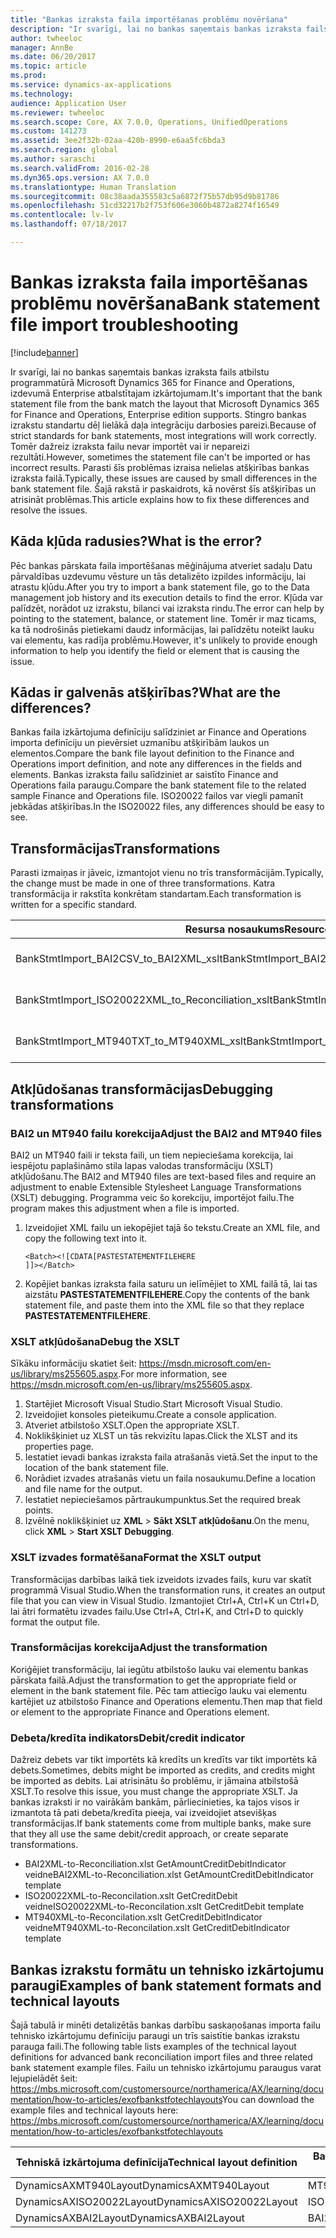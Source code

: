 ```yaml
---
title: "Bankas izraksta faila importēšanas problēmu novēršana"
description: "Ir svarīgi, lai no bankas saņemtais bankas izraksta fails atbilstu programmatūrā Microsoft Dynamics 365 for Finance and Operations, izdevumā Enterprise atbalstītajam izkārtojumam. Stingro bankas izrakstu standartu dēļ lielākā daļa integrāciju darbosies pareizi. Tomēr dažreiz izraksta failu nevar importēt vai ir nepareizi rezultāti. Parasti šīs problēmas izraisa nelielas atšķirības bankas izraksta failā. Šajā rakstā ir paskaidrots, kā novērst šīs atšķirības un atrisināt problēmas."
author: twheeloc
manager: AnnBe
ms.date: 06/20/2017
ms.topic: article
ms.prod: 
ms.service: dynamics-ax-applications
ms.technology: 
audience: Application User
ms.reviewer: twheeloc
ms.search.scope: Core, AX 7.0.0, Operations, UnifiedOperations
ms.custom: 141273
ms.assetid: 3ee2f32b-02aa-420b-8990-e6aa5fc6bda3
ms.search.region: global
ms.author: saraschi
ms.search.validFrom: 2016-02-28
ms.dyn365.ops.version: AX 7.0.0
ms.translationtype: Human Translation
ms.sourcegitcommit: 08c38aada355583c5a6872f75b57db95d9b81786
ms.openlocfilehash: 51cd32217b2f753f606e3060b4872a8274f16549
ms.contentlocale: lv-lv
ms.lasthandoff: 07/18/2017

---
```


# <a name="bank-statement-file-import-troubleshooting"></a><span data-ttu-id="81a23-107">Bankas izraksta faila importēšanas problēmu novēršana</span><span class="sxs-lookup"><span data-stu-id="81a23-107">Bank statement file import troubleshooting</span></span>

[!include[banner](../includes/banner.md)]


<span data-ttu-id="81a23-108">Ir svarīgi, lai no bankas saņemtais bankas izraksta fails atbilstu programmatūrā Microsoft Dynamics 365 for Finance and Operations, izdevumā Enterprise atbalstītajam izkārtojumam.</span><span class="sxs-lookup"><span data-stu-id="81a23-108">It's important that the bank statement file from the bank match the layout that Microsoft Dynamics 365 for Finance and Operations, Enterprise edition supports.</span></span> <span data-ttu-id="81a23-109">Stingro bankas izrakstu standartu dēļ lielākā daļa integrāciju darbosies pareizi.</span><span class="sxs-lookup"><span data-stu-id="81a23-109">Because of strict standards for bank statements, most integrations will work correctly.</span></span> <span data-ttu-id="81a23-110">Tomēr dažreiz izraksta failu nevar importēt vai ir nepareizi rezultāti.</span><span class="sxs-lookup"><span data-stu-id="81a23-110">However, sometimes the statement file can't be imported or has incorrect results.</span></span> <span data-ttu-id="81a23-111">Parasti šīs problēmas izraisa nelielas atšķirības bankas izraksta failā.</span><span class="sxs-lookup"><span data-stu-id="81a23-111">Typically, these issues are caused by small differences in the bank statement file.</span></span> <span data-ttu-id="81a23-112">Šajā rakstā ir paskaidrots, kā novērst šīs atšķirības un atrisināt problēmas.</span><span class="sxs-lookup"><span data-stu-id="81a23-112">This article explains how to fix these differences and resolve the issues.</span></span>

<a name="what-is-the-error"></a><span data-ttu-id="81a23-113">Kāda kļūda radusies?</span><span class="sxs-lookup"><span data-stu-id="81a23-113">What is the error?</span></span>
------------------

<span data-ttu-id="81a23-114">Pēc bankas pārskata faila importēšanas mēģinājuma atveriet sadaļu Datu pārvaldības uzdevumu vēsture un tās detalizēto izpildes informāciju, lai atrastu kļūdu.</span><span class="sxs-lookup"><span data-stu-id="81a23-114">After you try to import a bank statement file, go to the Data management job history and its execution details to find the error.</span></span> <span data-ttu-id="81a23-115">Kļūda var palīdzēt, norādot uz izrakstu, bilanci vai izraksta rindu.</span><span class="sxs-lookup"><span data-stu-id="81a23-115">The error can help by pointing to the statement, balance, or statement line.</span></span> <span data-ttu-id="81a23-116">Tomēr ir maz ticams, ka tā nodrošinās pietiekami daudz informācijas, lai palīdzētu noteikt lauku vai elementu, kas radīja problēmu.</span><span class="sxs-lookup"><span data-stu-id="81a23-116">However, it's unlikely to provide enough information to help you identify the field or element that is causing the issue.</span></span>

## <a name="what-are-the-differences"></a><span data-ttu-id="81a23-117">Kādas ir galvenās atšķirības?</span><span class="sxs-lookup"><span data-stu-id="81a23-117">What are the differences?</span></span>
<span data-ttu-id="81a23-118">Bankas faila izkārtojuma definīciju salīdziniet ar Finance and Operations importa definīciju un pievērsiet uzmanību atšķirībām laukos un elementos.</span><span class="sxs-lookup"><span data-stu-id="81a23-118">Compare the bank file layout definition to the Finance and Operations import definition, and note any differences in the fields and elements.</span></span> <span data-ttu-id="81a23-119">Bankas izraksta failu salīdziniet ar saistīto Finance and Operations faila paraugu.</span><span class="sxs-lookup"><span data-stu-id="81a23-119">Compare the bank statement file to the related sample Finance and Operations file.</span></span> <span data-ttu-id="81a23-120">ISO20022 failos var viegli pamanīt jebkādas atšķirības.</span><span class="sxs-lookup"><span data-stu-id="81a23-120">In the ISO20022 files, any differences should be easy to see.</span></span>

## <a name="transformations"></a><span data-ttu-id="81a23-121">Transformācijas</span><span class="sxs-lookup"><span data-stu-id="81a23-121">Transformations</span></span>
<span data-ttu-id="81a23-122">Parasti izmaiņas ir jāveic, izmantojot vienu no trīs transformācijām.</span><span class="sxs-lookup"><span data-stu-id="81a23-122">Typically, the change must be made in one of three transformations.</span></span> <span data-ttu-id="81a23-123">Katra transformācija ir rakstīta konkrētam standartam.</span><span class="sxs-lookup"><span data-stu-id="81a23-123">Each transformation is written for a specific standard.</span></span>

| <span data-ttu-id="81a23-124">Resursa nosaukums</span><span class="sxs-lookup"><span data-stu-id="81a23-124">Resource name</span></span>                                         | <span data-ttu-id="81a23-125">Faila nosaukums</span><span class="sxs-lookup"><span data-stu-id="81a23-125">File name</span></span>                          |
|-------------------------------------------------------|------------------------------------|
| <span data-ttu-id="81a23-126">BankStmtImport\_BAI2CSV\_to\_BAI2XML\_xslt</span><span class="sxs-lookup"><span data-stu-id="81a23-126">BankStmtImport\_BAI2CSV\_to\_BAI2XML\_xslt</span></span>            | <span data-ttu-id="81a23-127">BAI2CSV-to-BAI2XML.xslt</span><span class="sxs-lookup"><span data-stu-id="81a23-127">BAI2CSV-to-BAI2XML.xslt</span></span>            |
| <span data-ttu-id="81a23-128">BankStmtImport\_ISO20022XML\_to\_Reconciliation\_xslt</span><span class="sxs-lookup"><span data-stu-id="81a23-128">BankStmtImport\_ISO20022XML\_to\_Reconciliation\_xslt</span></span> | <span data-ttu-id="81a23-129">ISO20022XML-to-Reconciliation.xslt</span><span class="sxs-lookup"><span data-stu-id="81a23-129">ISO20022XML-to-Reconciliation.xslt</span></span> |
| <span data-ttu-id="81a23-130">BankStmtImport\_MT940TXT\_to\_MT940XML\_xslt</span><span class="sxs-lookup"><span data-stu-id="81a23-130">BankStmtImport\_MT940TXT\_to\_MT940XML\_xslt</span></span>          | <span data-ttu-id="81a23-131">MT940TXT-to-MT940XML.xslt</span><span class="sxs-lookup"><span data-stu-id="81a23-131">MT940TXT-to-MT940XML.xslt</span></span>          |

## <a name="debugging-transformations"></a><span data-ttu-id="81a23-132">Atkļūdošanas transformācijas</span><span class="sxs-lookup"><span data-stu-id="81a23-132">Debugging transformations</span></span>
### <a name="adjust-the-bai2-and-mt940-files"></a><span data-ttu-id="81a23-133">BAI2 un MT940 failu korekcija</span><span class="sxs-lookup"><span data-stu-id="81a23-133">Adjust the BAI2 and MT940 files</span></span>

<span data-ttu-id="81a23-134">BAI2 un MT940 faili ir teksta faili, un tiem nepieciešama korekcija, lai iespējotu paplašināmo stila lapas valodas transformāciju (XSLT) atkļūdošanu.</span><span class="sxs-lookup"><span data-stu-id="81a23-134">The BAI2 and MT940 files are text-based files and require an adjustment to enable Extensible Stylesheet Language Transformations (XSLT) debugging.</span></span> <span data-ttu-id="81a23-135">Programma veic šo korekciju, importējot failu.</span><span class="sxs-lookup"><span data-stu-id="81a23-135">The program makes this adjustment when a file is imported.</span></span>

1.  <span data-ttu-id="81a23-136">Izveidojiet XML failu un iekopējiet tajā šo tekstu.</span><span class="sxs-lookup"><span data-stu-id="81a23-136">Create an XML file, and copy the following text into it.</span></span>

        <Batch><![CDATA[PASTESTATEMENTFILEHERE
        ]]></Batch>

2.  <span data-ttu-id="81a23-137">Kopējiet bankas izraksta faila saturu un ielīmējiet to XML failā tā, lai tas aizstātu **PASTESTATEMENTFILEHERE**.</span><span class="sxs-lookup"><span data-stu-id="81a23-137">Copy the contents of the bank statement file, and paste them into the XML file so that they replace **PASTESTATEMENTFILEHERE**.</span></span>

### <a name="debug-the-xslt"></a><span data-ttu-id="81a23-138">XSLT atkļūdošana</span><span class="sxs-lookup"><span data-stu-id="81a23-138">Debug the XSLT</span></span>

<span data-ttu-id="81a23-139">Sīkāku informāciju skatiet šeit: <https://msdn.microsoft.com/en-us/library/ms255605.aspx>.</span><span class="sxs-lookup"><span data-stu-id="81a23-139">For more information, see <https://msdn.microsoft.com/en-us/library/ms255605.aspx>.</span></span>

1.  <span data-ttu-id="81a23-140">Startējiet Microsoft Visual Studio.</span><span class="sxs-lookup"><span data-stu-id="81a23-140">Start Microsoft Visual Studio.</span></span>
2.  <span data-ttu-id="81a23-141">Izveidojiet konsoles pieteikumu.</span><span class="sxs-lookup"><span data-stu-id="81a23-141">Create a console application.</span></span>
3.  <span data-ttu-id="81a23-142">Atveriet atbilstošo XSLT.</span><span class="sxs-lookup"><span data-stu-id="81a23-142">Open the appropriate XSLT.</span></span>
4.  <span data-ttu-id="81a23-143">Noklikšķiniet uz XLST un tās rekvizītu lapas.</span><span class="sxs-lookup"><span data-stu-id="81a23-143">Click the XLST and its properties page.</span></span>
5.  <span data-ttu-id="81a23-144">Iestatiet ievadi bankas izraksta faila atrašanās vietā.</span><span class="sxs-lookup"><span data-stu-id="81a23-144">Set the input to the location of the bank statement file.</span></span>
6.  <span data-ttu-id="81a23-145">Norādiet izvades atrašanās vietu un faila nosaukumu.</span><span class="sxs-lookup"><span data-stu-id="81a23-145">Define a location and file name for the output.</span></span>
7.  <span data-ttu-id="81a23-146">Iestatiet nepieciešamos pārtraukumpunktus.</span><span class="sxs-lookup"><span data-stu-id="81a23-146">Set the required break points.</span></span>
8.  <span data-ttu-id="81a23-147">Izvēlnē noklikšķiniet uz **XML** &gt; **Sākt XSLT atkļūdošanu**.</span><span class="sxs-lookup"><span data-stu-id="81a23-147">On the menu, click **XML** &gt; **Start XSLT Debugging**.</span></span>

### <a name="format-the-xslt-output"></a><span data-ttu-id="81a23-148">XSLT izvades formatēšana</span><span class="sxs-lookup"><span data-stu-id="81a23-148">Format the XSLT output</span></span>

<span data-ttu-id="81a23-149">Transformācijas darbības laikā tiek izveidots izvades fails, kuru var skatīt programmā Visual Studio.</span><span class="sxs-lookup"><span data-stu-id="81a23-149">When the transformation runs, it creates an output file that you can view in Visual Studio.</span></span> <span data-ttu-id="81a23-150">Izmantojiet Ctrl+A, Ctrl+K un Ctrl+D, lai ātri formatētu izvades failu.</span><span class="sxs-lookup"><span data-stu-id="81a23-150">Use Ctrl+A, Ctrl+K, and Ctrl+D to quickly format the output file.</span></span>

### <a name="adjust-the-transformation"></a><span data-ttu-id="81a23-151">Transformācijas korekcija</span><span class="sxs-lookup"><span data-stu-id="81a23-151">Adjust the transformation</span></span>

<span data-ttu-id="81a23-152">Koriģējiet transformāciju, lai iegūtu atbilstošo lauku vai elementu bankas pārskata failā.</span><span class="sxs-lookup"><span data-stu-id="81a23-152">Adjust the transformation to get the appropriate field or element in the bank statement file.</span></span> <span data-ttu-id="81a23-153">Pēc tam attiecīgo lauku vai elementu kartējiet uz atbilstošo Finance and Operations elementu.</span><span class="sxs-lookup"><span data-stu-id="81a23-153">Then map that field or element to the appropriate Finance and Operations element.</span></span>

### <a name="debitcredit-indicator"></a><span data-ttu-id="81a23-154">Debeta/kredīta indikators</span><span class="sxs-lookup"><span data-stu-id="81a23-154">Debit/credit indicator</span></span>

<span data-ttu-id="81a23-155">Dažreiz debets var tikt importēts kā kredīts un kredīts var tikt importēts kā debets.</span><span class="sxs-lookup"><span data-stu-id="81a23-155">Sometimes, debits might be imported as credits, and credits might be imported as debits.</span></span> <span data-ttu-id="81a23-156">Lai atrisinātu šo problēmu, ir jāmaina atbilstošā XSLT.</span><span class="sxs-lookup"><span data-stu-id="81a23-156">To resolve this issue, you must change the appropriate XSLT.</span></span> <span data-ttu-id="81a23-157">Ja bankas izraksti ir no vairākām bankām, pārliecinieties, ka tajos visos ir izmantota tā pati debeta/kredīta pieeja, vai izveidojiet atsevišķas transformācijas.</span><span class="sxs-lookup"><span data-stu-id="81a23-157">If bank statements come from multiple banks, make sure that they all use the same debit/credit approach, or create separate transformations.</span></span>

-   <span data-ttu-id="81a23-158">BAI2XML-to-Reconciliation.xlst GetAmountCreditDebitIndicator veidne</span><span class="sxs-lookup"><span data-stu-id="81a23-158">BAI2XML-to-Reconciliation.xlst GetAmountCreditDebitIndicator template</span></span>
-   <span data-ttu-id="81a23-159">ISO20022XML-to-Reconcilation.xslt GetCreditDebit veidne</span><span class="sxs-lookup"><span data-stu-id="81a23-159">ISO20022XML-to-Reconcilation.xslt GetCreditDebit template</span></span>
-   <span data-ttu-id="81a23-160">MT940XML-to-Reconcilation.xslt GetCreditDebitIndicator veidne</span><span class="sxs-lookup"><span data-stu-id="81a23-160">MT940XML-to-Reconcilation.xslt GetCreditDebitIndicator template</span></span>

## <a name="examples-of-bank-statement-formats-and-technical-layouts"></a><span data-ttu-id="81a23-161">Bankas izrakstu formātu un tehnisko izkārtojumu paraugi</span><span class="sxs-lookup"><span data-stu-id="81a23-161">Examples of bank statement formats and technical layouts</span></span>
<span data-ttu-id="81a23-162">Šajā tabulā ir minēti detalizētās bankas darbību saskaņošanas importa failu tehnisko izkārtojumu definīciju paraugi un trīs saistītie bankas izrakstu parauga faili.</span><span class="sxs-lookup"><span data-stu-id="81a23-162">The following table lists examples of the technical layout definitions for advanced bank reconciliation import files and three related bank statement example files.</span></span> <span data-ttu-id="81a23-163">Failu un tehnisko izkārtojumu paraugus varat lejupielādēt šeit: https://mbs.microsoft.com/customersource/northamerica/AX/learning/documentation/how-to-articles/exofbankstfotechlayouts</span><span class="sxs-lookup"><span data-stu-id="81a23-163">You can download the example files and technical layouts here: https://mbs.microsoft.com/customersource/northamerica/AX/learning/documentation/how-to-articles/exofbankstfotechlayouts</span></span>  


| <span data-ttu-id="81a23-164">Tehniskā izkārtojuma definīcija</span><span class="sxs-lookup"><span data-stu-id="81a23-164">Technical layout definition</span></span>                             | <span data-ttu-id="81a23-165">Bankas izraksta parauga fails</span><span class="sxs-lookup"><span data-stu-id="81a23-165">Bank statement example file</span></span>          |
|---------------------------------------------------------|--------------------------------------|
| <span data-ttu-id="81a23-166">DynamicsAXMT940Layout</span><span class="sxs-lookup"><span data-stu-id="81a23-166">DynamicsAXMT940Layout</span></span>                                   | <span data-ttu-id="81a23-167">MT940StatementExample</span><span class="sxs-lookup"><span data-stu-id="81a23-167">MT940StatementExample</span></span>                |
| <span data-ttu-id="81a23-168">DynamicsAXISO20022Layout</span><span class="sxs-lookup"><span data-stu-id="81a23-168">DynamicsAXISO20022Layout</span></span>                                | <span data-ttu-id="81a23-169">ISO20022StatementExample</span><span class="sxs-lookup"><span data-stu-id="81a23-169">ISO20022StatementExample</span></span>             |
| <span data-ttu-id="81a23-170">DynamicsAXBAI2Layout</span><span class="sxs-lookup"><span data-stu-id="81a23-170">DynamicsAXBAI2Layout</span></span>                                    | <span data-ttu-id="81a23-171">BAI2StatementExample</span><span class="sxs-lookup"><span data-stu-id="81a23-171">BAI2StatementExample</span></span>                 |






